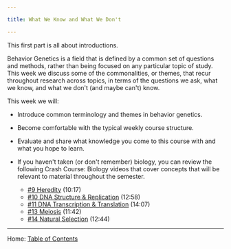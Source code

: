 ```yaml
---

title: What We Know and What We Don't

---
```


This first part is all about introductions.

Behavior Genetics is a field that is defined by a common set of questions and methods, rather than being focused on any particular topic of study. This week we discuss some of the commonalities, or themes, that recur throughout research across topics, in terms of the questions we ask, what we know, and what we don't (and maybe can't) know.

This week we will:

- Introduce common terminology and themes in behavior genetics.
- Become comfortable with the typical weekly course structure.
- Evaluate and share what knowledge you come to this course with and what you hope to learn.

- If you haven't taken (or don't remember) biology, you can review the following Crash Course: Biology videos that cover concepts that will be relevant to material throughout the semester.
	- [#9 Heredity](https://youtu.be/CBezq1fFUEA) (10:17)
	- [#10 DNA Structure & Replication](https://youtu.be/8kK2zwjRV0M) (12:58)
	- [#11 DNA Transcription & Translation](https://youtu.be/itsb2SqR-R0) (14:07)
	- [#13 Meiosis](https://youtu.be/L0k-enzoeOM) (11:42)
	- [#14 Natural Selection](https://youtu.be/aTftyFboC_M) (12:44)

-------

Home: [Table of Contents](../README.md)
